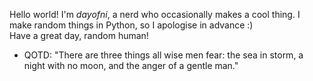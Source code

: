 Hello world! I'm *dayofni*, a nerd who occasionally makes a cool thing. 
I make random things in Python, so I apologise in advance :)  
Have a great day, random human!  
  
- QOTD: 
  "There are three things all wise men fear: the sea in storm, a night with no moon, and the anger of a gentle man."
